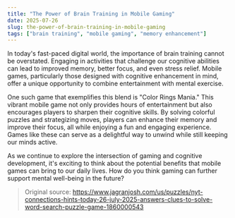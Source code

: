 ```yaml
---
title: "The Power of Brain Training in Mobile Gaming"
date: 2025-07-26
slug: the-power-of-brain-training-in-mobile-gaming
tags: ["brain training", "mobile gaming", "memory enhancement"]
---
```

In today's fast-paced digital world, the importance of brain training cannot be overstated. Engaging in activities that challenge our cognitive abilities can lead to improved memory, better focus, and even stress relief. Mobile games, particularly those designed with cognitive enhancement in mind, offer a unique opportunity to combine entertainment with mental exercise.

One such game that exemplifies this blend is "Color Rings Mania." This vibrant mobile game not only provides hours of entertainment but also encourages players to sharpen their cognitive skills. By solving colorful puzzles and strategizing moves, players can enhance their memory and improve their focus, all while enjoying a fun and engaging experience. Games like these can serve as a delightful way to unwind while still keeping our minds active.

As we continue to explore the intersection of gaming and cognitive development, it's exciting to think about the potential benefits that mobile games can bring to our daily lives. How do you think gaming can further support mental well-being in the future?
> Original source: https://www.jagranjosh.com/us/puzzles/nyt-connections-hints-today-26-july-2025-answers-clues-to-solve-word-search-puzzle-game-1860000543